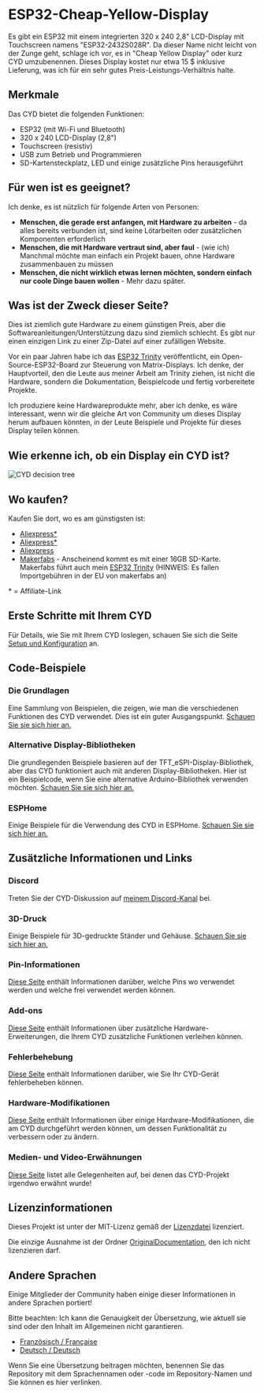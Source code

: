 # ESP32-Cheap-Yellow-Display

Es gibt ein ESP32 mit einem integrierten 320 x 240 2,8" LCD-Display mit Touchscreen namens "ESP32-2432S028R". Da dieser Name nicht leicht von der Zunge geht, schlage ich vor, es in "Cheap Yellow Display" oder kurz CYD umzubenennen. Dieses Display kostet nur etwa 15 $ inklusive Lieferung, was ich für ein sehr gutes Preis-Leistungs-Verhältnis halte.

## Merkmale

Das CYD bietet die folgenden Funktionen:

- ESP32 (mit Wi-Fi und Bluetooth)
- 320 x 240 LCD-Display (2,8")
- Touchscreen (resistiv)
- USB zum Betrieb und Programmieren
- SD-Kartensteckplatz, LED und einige zusätzliche Pins herausgeführt

## Für wen ist es geeignet?

Ich denke, es ist nützlich für folgende Arten von Personen:

- **Menschen, die gerade erst anfangen, mit Hardware zu arbeiten** - da alles bereits verbunden ist, sind keine Lötarbeiten oder zusätzlichen Komponenten erforderlich
- **Menschen, die mit Hardware vertraut sind, aber faul** - (wie ich) Manchmal möchte man einfach ein Projekt bauen, ohne Hardware zusammenbauen zu müssen
- **Menschen, die nicht wirklich etwas lernen möchten, sondern einfach nur coole Dinge bauen wollen** - Mehr dazu später.

## Was ist der Zweck dieser Seite?

Dies ist ziemlich gute Hardware zu einem günstigen Preis, aber die Softwareanleitungen/Unterstützung dazu sind ziemlich schlecht. Es gibt nur einen einzigen Link zu einer Zip-Datei auf einer zufälligen Website.

Vor ein paar Jahren habe ich das [ESP32 Trinity](https://github.com/witnessmenow/ESP32-Trinity) veröffentlicht, ein Open-Source-ESP32-Board zur Steuerung von Matrix-Displays. Ich denke, der Hauptvorteil, den die Leute aus meiner Arbeit am Trinity ziehen, ist nicht die Hardware, sondern die Dokumentation, Beispielcode und fertig vorbereitete Projekte.

Ich produziere keine Hardwareprodukte mehr, aber ich denke, es wäre interessant, wenn wir die gleiche Art von Community um dieses Display herum aufbauen könnten, in der Leute Beispiele und Projekte für dieses Display teilen können.

## Wie erkenne ich, ob ein Display ein CYD ist?
![CYD decision tree](http://www.plantuml.com/plantuml/png/RP0nJyCm48Nt_8gZNIb3fge3LD2b2q92235UamDRE7PaNuhyxxda7DGgJBs-zxtSE-yJO-IXSzKD6-e8UeVMLyQs1DJrdA6br4JRims-4fW9LiS4bY6JS-47qBTWC052QvEayyCAvA-wS-8vi01F7mS8SVevOxJeUK9zu55QzzP_Nw-exxPmz8tHJzRRsJq4cdo3Pu98oIQsCd4O6WDIbyXF4LN-JNMsYG7UNXyXUAUTLHDfqVeMJWClUfSPrY_OOyPtO_ivUPcfnoMV3iyXJh4cj_MGJd8lEleQkvQKi9TYUT_DvbukXnraIfTQURMT39Nu8kcrXInIwQYO-gCyNwgm6al-ZneTNIRqjLokqS2UV3jqxXS0)

## Wo kaufen?

Kaufen Sie dort, wo es am günstigsten ist:

- [Aliexpress\*](https://s.click.aliexpress.com/e/_DkSpIjB)
- [Aliexpress\*](https://s.click.aliexpress.com/e/_DkcmuCh)
- [Aliexpress](https://www.aliexpress.com/item/1005004502250619.html)
- [Makerfabs](https://www.makerfabs.com/sunton-esp32-2-8-inch-tft-with-touch.html) - Anscheinend kommt es mit einer 16GB SD-Karte. Makerfabs führt auch mein [ESP32 Trinity](https://github.com/witnessmenow/ESP32-Trinity) (HINWEIS: Es fallen Importgebühren in der EU von makerfabs an)

\* = Affiliate-Link

## Erste Schritte mit Ihrem CYD

Für Details, wie Sie mit Ihrem CYD loslegen, schauen Sie sich die Seite [Setup und Konfiguration](/SETUP.md) an.

## Code-Beispiele

### Die Grundlagen

Eine Sammlung von Beispielen, die zeigen, wie man die verschiedenen Funktionen des CYD verwendet. Dies ist ein guter Ausgangspunkt. [Schauen Sie sie sich hier an.](/Examples/Basics)

### Alternative Display-Bibliotheken

Die grundlegenden Beispiele basieren auf der TFT_eSPI-Display-Bibliothek, aber das CYD funktioniert auch mit anderen Display-Bibliotheken. Hier ist ein Beispielcode, wenn Sie eine alternative Arduino-Bibliothek verwenden möchten. [Schauen Sie sie sich hier an.](/Examples/AlternativeLibraries)

### ESPHome

Einige Beispiele für die Verwendung des CYD in ESPHome. [Schauen Sie sie sich hier an.](/Examples/ESPHome)

## Zusätzliche Informationen und Links

### Discord

Treten Sie der CYD-Diskussion auf [meinem Discord-Kanal](https://discord.gg/nnezpvq) bei.

### 3D-Druck

Einige Beispiele für 3D-gedruckte Ständer und Gehäuse. [Schauen Sie sie sich hier an.](/3dModels)

### Pin-Informationen

[Diese Seite](/PINS.md) enthält Informationen darüber, welche Pins wo verwendet werden und welche frei verwendet werden können.

### Add-ons

[Diese Seite](/ADDONS.md) enthält Informationen über zusätzliche Hardware-Erweiterungen, die Ihrem CYD zusätzliche Funktionen verleihen können.

### Fehlerbehebung

[Diese Seite](/TROUBLESHOOTING.md) enthält Informationen darüber, wie Sie Ihr CYD-Gerät fehlerbeheben können.

### Hardware-Modifikationen

[Diese Seite](/Mods/README.md) enthält Informationen über einige Hardware-Modifikationen, die am CYD durchgeführt werden können, um dessen Funktionalität zu verbessern oder zu ändern.

### Medien- und Video-Erwähnungen

[Diese Seite](/MEDIA.md) listet alle Gelegenheiten auf, bei denen das CYD-Projekt irgendwo erwähnt wurde!

## Lizenzinformationen

Dieses Projekt ist unter der MIT-Lizenz gemäß der [Lizenzdatei](/LICENSE) lizenziert.

Die einzige Ausnahme ist der Ordner [OriginalDocumentation](/OriginalDocumentation/), den ich nicht lizenzieren darf.

## Andere Sprachen

Einige Mitglieder der Community haben einige dieser Informationen in andere Sprachen portiert!

Bitte beachten: Ich kann die Genauigkeit der Übersetzung, wie aktuell sie sind oder den Inhalt im Allgemeinen nicht garantieren.

- [Französisch / Française](https://github.com/usini/ESP32-Cheap-Yellow-Display-Documentation-FR)
- [Deutsch / Deutsch](https://github.com/paelzer/ESP32-Cheap-Yellow-Display-Documentation-DE)

Wenn Sie eine Übersetzung beitragen möchten, benennen Sie das Repository mit dem Sprachennamen oder -code im Repository-Namen und Sie können es hier verlinken.
